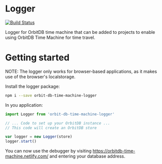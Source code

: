 # Logger

[![Build Status](https://travis-ci.com/justincqz/orbit-db-time-machine.svg?branch=master)](https://travis-ci.com/justincqz/orbit-db-time-machine)

Logger for OrbitDB time machine that can be added to projects to enable using OrbitDB Time Machine for time travel.

# Getting started

NOTE: The logger only works for browser-based applications, as it makes use of the browser's localstorage.

Install the logger package:

```bash
npm i --save orbit-db-time-machine-logger
```
In you application:

```javascript
import Logger from 'orbit-db-time-machine-logger'

// ... Code to set up your OrbitDB instance ...
// This code will create an OrbitDB store

var logger = new Logger(store)
logger.start()
```
You can now use the debugger by visiting https://orbitdb-time-machine.netlify.com/ and entering your database address.
